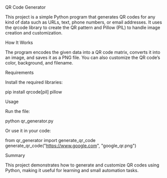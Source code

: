 QR Code Generator

This project is a simple Python program that generates QR codes for any kind of data such as URLs, text, phone numbers, or email addresses.
It uses the qrcode library to create the QR pattern and Pillow (PIL) to handle image creation and customization.

How It Works

The program encodes the given data into a QR code matrix, converts it into an image, and saves it as a PNG file.
You can also customize the QR code’s color, background, and filename.

Requirements

Install the required libraries:

pip install qrcode[pil] pillow

Usage

Run the file:

python qr_generator.py


Or use it in your code:

from qr_generator import generate_qr_code
generate_qr_code("https://www.google.com", "google_qr.png")

Summary

This project demonstrates how to generate and customize QR codes using Python, making it useful for learning and small automation tasks.
